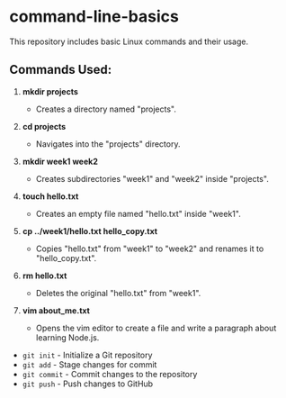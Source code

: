 # command-line-basics

This repository includes basic Linux commands and their usage.

## Commands Used:

1. **mkdir projects**
   - Creates a directory named "projects".

2. **cd projects**
   - Navigates into the "projects" directory.

3. **mkdir week1 week2**
   - Creates subdirectories "week1" and "week2" inside "projects".

4. **touch hello.txt**
   - Creates an empty file named "hello.txt" inside "week1".

5. **cp ../week1/hello.txt hello_copy.txt**
   - Copies "hello.txt" from "week1" to "week2" and renames it to "hello_copy.txt".

6. **rm hello.txt**
   - Deletes the original "hello.txt" from "week1".

7. **vim about_me.txt**
   - Opens the vim editor to create a file and write a paragraph about learning Node.js.

- `git init` - Initialize a Git repository
- `git add` - Stage changes for commit
- `git commit` - Commit changes to the repository
- `git push` - Push changes to GitHub

